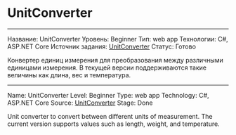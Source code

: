 # UnitConverter
********************************
Название: UnitConverter
Уровень: Beginner
Тип: web app
Технологии: C#, ASP.NET Core
Источник задания: [UnitConverter](https://roadmap.sh/projects/unit-converter)
Статус: Готово

Конвертер единиц измерения для преобразования между различными единицами измерения.
В текущей версии поддерживаются такие величины как длина, вес и температура.
********************************
Name: UnitConverter
Level: Beginner
Type: web app
Technology: C#, ASP.NET Core
Source: [UnitConverter](https://roadmap.sh/projects/unit-converter)
Stage: Done

Unit converter to convert between different units of measurement.
The current version supports values such as length, weight, and temperature.